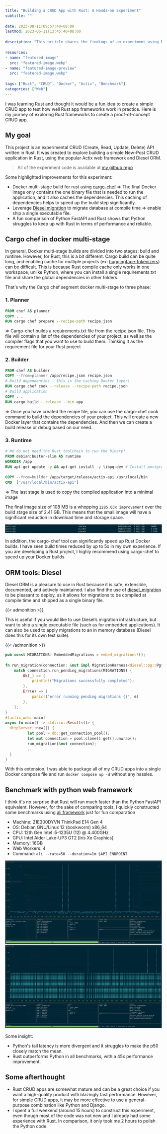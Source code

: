```yaml
---
title: "Building a CRUD App with Rust: A Hands-on Experiment"
subtitle: ""

date: 2023-08-11T09:57:40+08:00
lastmod: 2023-06-11T13:45:40+08:00

description: "This article shares the findings of an experiment using Rust to build a CRUD app."

resources:
- name: "featured-image"
  src: "featured-image.webp"
- name: "featured-image-preview"
  src: "featured-image.webp"

tags: ["Rust", "CRUD", "Docker", "Actix", "Benchmark"]
categories: ["Web"]
---
```


I was learning Rust and thought it would be a fun idea to create a simple CRUD app to test how well Rust app frameworks work in practice. Here is my journey of exploring Rust frameworks to create a proof-of-concept CRUD app.
<!--more-->

## My goal

This project is an experimental CRUD (Create, Read, Update, Delete) API written in Rust. It was created to explore building a simple New-Post CRUD application in Rust, using the popular Actix web framework and Diesel ORM.

> All of the experiment code is available at [my github repo](https://github.com/haicheviet/rust-actix-crud-app)

Some highlighted improvements for this experiment:

* Docker multi-stage build for rust using [cargo-chef](https://github.com/LukeMathWalker/cargo-chef) => The final Docker image only contains the one binary file that is needed to run the application, and it also caches the dependencies. This caching of dependencies helps to speed up the build step significantly.
* Leverage [Diesel migration](https://docs.rs/diesel_migrations/latest/diesel_migrations/macro.embed_migrations.html) to migrate database at compile time => enable ship a single executable file.
* A fun comparison of Python FastAPI and Rust shows that Python struggles to keep up with Rust in terms of performance and reliable.


## Cargo chef in docker multi-stage

In general, Docker multi-stage builds are divided into two stages: build and runtime. However, for Rust, this is a bit different. Cargo build can be quite long, and enabling cache for multiple projects (ex: [huggingface-tokenizers](https://github.com/huggingface/tokenizers)) can be difficult. This is because Rust compile cache only works in one workspace, unlike Python, where you can install a single requirements.txt file and share the global dependencies in other folders.

That's why the Cargo chef segment docker multi-stage to three phase:

### 1. Planner

```Dockerfile
FROM chef AS planner
COPY . .
RUN cargo chef prepare --recipe-path recipe.json
```
=> Cargo-chef builds a requirements.txt file from the recipe.json file. This file will contain a list of the dependencies of your project, as well as the compiler flags that you want to use to build them. Thinking it as the requirement file for your Rust project

### 2. Builder

```Dockerfile
FROM chef AS builder 
COPY --from=planner /app/recipe.json recipe.json
# Build dependencies - this is the caching Docker layer!
RUN cargo chef cook --release --recipe-path recipe.json
# Build application
COPY . .
RUN cargo build --release --bin app
```
=> Once you have created the recipe file, you can use the cargo-chef cook command to build the dependencies of your project. This will create a new Docker layer that contains the dependencies. And then we can create a build release or debug based on our need.

### 3. Runtime

```Dockerfile
# We do not need the Rust toolchain to run the binary!
FROM debian:buster-slim AS runtime
WORKDIR /app
RUN apt-get update -y && apt-get install -y libpq-dev # Install postgres client

COPY --from=builder /app/target/release/actix-api /usr/local/bin
CMD  ["/usr/local/bin/actix-api"]
```
=> The last stage is used to copy the compiled application into a minimal image

The final image size of 108 MB is a whopping `2285.03x improvement` over the build stage size of 2.41 GB. This means that the small image will have a significant reduction in download time and storage space.

![Alt text](docker-image-size.png)


In addition, the cargo-chef tool can significantly speed up Rust Docker builds. I have seen build times reduced by up to 5x in my own experience. If you are developing a Rust project, I highly recommend using cargo-chef to speed up your Docker builds.

## ORM tools: Diesel
Diesel ORM is a pleasure to use in Rust because it is safe, extensible, documented, and actively maintained. I also find the use of [diesel_migration](https://docs.rs/diesel_migrations/latest/diesel_migrations/) to be pleasant to deploy, as it allows for migrations to be compiled at compile time and shipped as a single binary file.

{{< admonition >}}

This is useful if you would like to use Diesel’s migration infrastructure, but want to ship a single executable file (such as for embedded applications). It can also be used to apply migrations to an in memory database (Diesel does this for its own test suite).

{{< /admonition >}}


```rust
pub const MIGRATIONS: EmbeddedMigrations = embed_migrations!();

fn run_migration(connection: &mut impl MigrationHarness<diesel::pg::Pg>) {
    match connection.run_pending_migrations(MIGRATIONS) {
        Ok(_) => {
            println!("Migrations successfully completed");
        },
        Err(e) => {
            panic!("error running pending migrations {}", e)
        },
    };
}
#[actix_web::main]
async fn main() -> std::io::Result<()> {
  HttpServer::new(|| {
          let pool = db::get_connection_pool();
          let mut connection = pool.clone().get().unwrap();
          run_migration(&mut connection);
          ...
  }
}
```

With this extension,  I was able to package all of my CRUD apps into a single Docker compose file and run `docker compose up -d` without any hassles.

## Benchmark with python web framework

I think it's no surprise that Rust will run much faster than the Python FastAPI equivalent. However, for the sake of comparing tools, I quickly constructed some benchmarks using [ali framework](https://github.com/nakabonne/ali) just for fun comparation

- Machine: 21E300DYVN ThinkPad E14 Gen 4
- OS: Debian GNU/Linux 12 (bookworm) x86_64
- CPU: 12th Gen Intel i5-1235U (12) @ 4.400GHz 
- GPU: Intel Alder Lake-UP3 GT2 [Iris Xe Graphics] 
- Memory: 16GB
- Web Workers: 4
- Command: `ali --rate=50 --duration=1m $API_ENDPOINT`

![Alt text](python-benchmark.png "Python benchmark")
![Alt text](rust-benchmark.png "Rust benchmark")

Some insight:
- Python's tail latency is more divergent and it struggles to make the p50 closely match the mean.
- Rust outperforms Python in all benchmarks, with a 45x performance improvement.

## Some afterthought

* Rust CRUD apps are somewhat mature and can be a great choice if you want a high-quality product with blazingly fast performance. However, for simple CRUD apps, it may be more effective to use a general-purpose combination like Python and Django.
* I spent a full weekend (around 15 hours) to construct this experiment, even though most of the code was not new and I already had some experience with Rust. In comparison, it only took me 2 hours to polish the Python code.